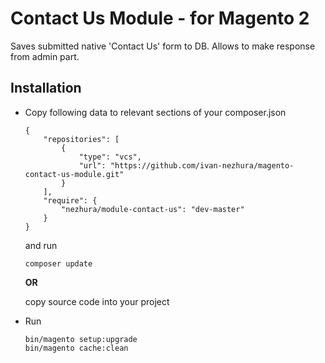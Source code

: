 Contact Us Module - for Magento 2
===============================
Saves submitted native 'Contact Us' form to DB.
Allows to make response from admin part.

Installation
-----------
- Copy following data to relevant sections of your composer.json
    ```
    {
        "repositories": [
            {
                "type": "vcs",
                "url": "https://github.com/ivan-nezhura/magento-contact-us-module.git"
            }
        ],
        "require": {
            "nezhura/module-contact-us": "dev-master"
        }
    }
    ```
    and run
    ```
    composer update
    ```
    **OR**
    
    copy source code into your project
- Run
    ```
    bin/magento setup:upgrade
    bin/magento cache:clean
    ```
